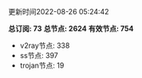 更新时间2022-08-26 05:24:42

**总订阅: 73**
**总节点: 2624**
**有效节点: 754**
- v2ray节点: 338
- ss节点: 397
- trojan节点: 19
